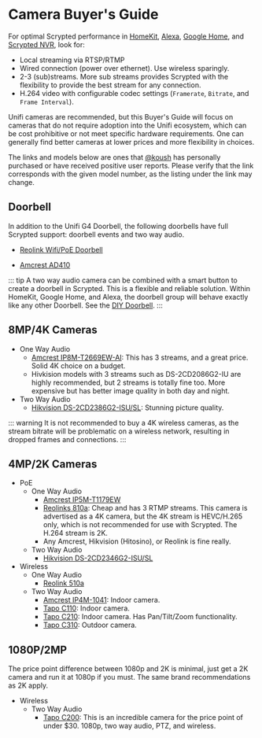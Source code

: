 # Camera Buyer's Guide

For optimal Scrypted performance in [HomeKit](/homekit), [Alexa](/alexa), [Google Home](/google-home), and [Scrypted NVR](/scrypted-nvr/), look for:
  * Local streaming via RTSP/RTMP
  * Wired connection (power over ethernet). Use wireless sparingly.
  * 2-3 (sub)streams. More sub streams provides Scrypted with the flexibility to provide the best stream for any connection.
  * H.264 video with configurable codec settings (`Framerate`, `Bitrate`, and `Frame Interval`).

Unifi cameras are recommended, but this Buyer's Guide will focus on cameras that do not require adoption into the Unifi ecosystem, which can be cost prohibitive or not meet specific hardware requirements. One can generally find better cameras at lower prices and more flexibility in choices.

The links and models below are ones that [@koush](https://github.com/koush) has personally purchased or have received positive user reports. Please verify that the link corresponds with the given model number, as the listing under the link may change.

## Doorbell

In addition to the Unifi G4 Doorbell, the following doorbells have full Scrypted support: doorbell events and two way audio.

* [Reolink Wifi/PoE Doorbell](https://www.amazon.com/REOLINK-Doorbell-Detection-Storage-Assistant/dp/B0B7S3JSG7/ref=sr_1_3?hvadid=623182026151&hvdev=c&hvlocphy=9061303&hvnetw=g&hvqmt=e&hvrand=4474805440243407911&hvtargid=kwd-1392011983863&hydadcr=18883_13355422&keywords=reolink+camera+doorbell&qid=1681099620&sr=8-3&ufe=app_do%3Aamzn1.fos.18ed3cb5-28d5-4975-8bc7-93deae8f9840)

* [Amcrest AD410](https://www.amazon.com/Amcrest-Doorbell-Detection-Weatherproof-Wide-Angle/dp/B091KMT9GB/ref=sr_1_1?crid=1Y6SVFORAH6GS&keywords=ad410&qid=1669356288&s=electronics&sprefix=ad410%2Celectronics%2C145&sr=1-1&ufe=app_do%3Aamzn1.fos.18ed3cb5-28d5-4975-8bc7-93deae8f9840)

::: tip
A two way audio camera can be combined with a smart button to create a doorbell in Scrypted. This is a flexible and reliable solution. Within HomeKit, Google Home, and Alexa, the doorbell group will behave exactly like any other Doorbell. See the [DIY Doorbell](https://github.com/koush/scrypted/wiki/Do-It-Yourself-Doorbell).
:::

## 8MP/4K Cameras

  * One Way Audio
    * [Amcrest IP8M-T2669EW-AI](https://www.amazon.com/gp/product/B08CWGJY37/ref=ppx_yo_dt_b_search_asin_title?ie=UTF8&psc=1): This has 3 streams, and a great price. Solid 4K choice on a budget.
    * Hivkision models with 3 streams such as DS-2CD2086G2-IU are highly recommended, but 2 streams is totally fine too. More expensive but has better image quality in both day and night.
  * Two Way Audio
    * [Hikvision DS-2CD2386G2-ISU/SL](https://www.amazon.com/Hikvision-DS-2CD2386G2-ISU-SL-AcuSense-Original/dp/B09JJWYQJ5/ref=sr_1_1_sspa?crid=GV0C06DJSRXA&keywords=DS-2CD2386G2-ISU%2FSL&qid=1689003265&sprefix=ds-2cd2386g2-isu%2Fsl%2Caps%2C192&sr=8-1-spons&ufe=app_do%3Aamzn1.fos.18ed3cb5-28d5-4975-8bc7-93deae8f9840&sp_csd=d2lkZ2V0TmFtZT1zcF9hdGY&psc=1): Stunning picture quality.

::: warning
It is not recommended to buy a 4K wireless cameras, as the stream bitrate will be problematic on a wireless network, resulting in dropped frames and connections.
:::

## 4MP/2K Cameras

  * PoE
    * One Way Audio
      * [Amcrest IP5M-T1179EW](https://www.amazon.com/Amcrest-5-Megapixel-NightVision-Weatherproof-IP5M-T1179EW-28MM/dp/B083G9KT4C/ref=sr_1_2_sspa?crid=3GF8K377TKHYI&keywords=amcrest+4mp&qid=1669361597&sprefix=amcrest+4mp%2Caps%2C156&sr=8-2-spons&sp_csd=d2lkZ2V0TmFtZT1zcF9hdGY&psc=1)
      * [Reolinks 810a](https://www.amazon.com/REOLINK-Detection-Timelapse-Recording-RLC-810A/dp/B07K74GWX5/ref=sr_1_1_sspa?crid=3HM3VPTXYPTQO&keywords=reolink%2B4K%2Bpoe&qid=1689003324&sprefix=reolink%2B4K%2Bpo%2Caps%2C136&sr=8-1-spons&ufe=app_do%3Aamzn1.fos.18ed3cb5-28d5-4975-8bc7-93deae8f9840&sp_csd=d2lkZ2V0TmFtZT1zcF9hdGY&th=1): Cheap and has 3 RTMP streams. This camera is advertised as a 4K camera, but the 4K stream is HEVC/H.265 only, which is not recommended for use with Scrypted. The H.264 stream is 2K.
      * Any Amcrest, Hikvision (Hitosino), or Reolink is fine really.
    * Two Way Audio
      * [Hikvision DS-2CD2346G2-ISU/SL](https://www.amazon.com/HITOSINO-Acusense-Darkfighter-Camera-Built/dp/B092MGTHNS/ref=sr_1_10?crid=1SNGDCXTCUTQ7&keywords=hitosino%2Btwo%2Bway&qid=1669354931&s=electronics&sprefix=hitosino%2Btwo%2Bway%2Celectronics%2C105&sr=1-10&ufe=app_do%3Aamzn1.fos.18ed3cb5-28d5-4975-8bc7-93deae8f9840&th=1)
  * Wireless
    * One Way Audio
      * [Reolink 510a](https://www.amazon.com/Security-Security-2-4-Detection-Waterproof-RLC-510WA/dp/B08PYN7TS2/ref=sr_1_1_sspa?crid=3C6EUD88K8I8S&keywords=reolink+2K+wireless&qid=1689004037&sprefix=reolink+2k+wireles%2Caps%2C129&sr=8-1-spons&ufe=app_do%3Aamzn1.fos.18ed3cb5-28d5-4975-8bc7-93deae8f9840&sp_csd=d2lkZ2V0TmFtZT1zcF9hdGY&psc=1)
    * Two Way Audio
      * [Amcrest IP4M-1041](https://www.amazon.com/Amcrest-UltraHD-Security-4-Megapixel-IP4M-1041W/dp/B095XD17K5/ref=sr_1_1_sspa?crid=27ASRHBUE0BM4&keywords=4mp+amcrest&qid=1669355229&s=electronics&sprefix=4mp+amcrest%2Celectronics%2C107&sr=1-1-spons&ufe=app_do%3Aamzn1.fos.18ed3cb5-28d5-4975-8bc7-93deae8f9840&sp_csd=d2lkZ2V0TmFtZT1zcF9hdGY&psc=1): Indoor camera.
      * [Tapo C110](https://www.amazon.com/smart-indoor-security-camera-tapo/dp/B09YL5G1Y8/ref=sr_1_6?hvadid=570485739804&hvdev=c&hvlocphy=9033320&hvnetw=g&hvqmt=e&hvrand=12813899484270259277&hvtargid=kwd-822050146986&hydadcr=10039_13478011&keywords=tapo%2Bc200&qid=1689003849&sr=8-6&th=1): Indoor camera.
      * [Tapo C210](https://www.amazon.com/indoor-pet-wifi-camera-tapo/dp/B09Y8TLP25/ref=sr_1_2?crid=499XUYK8UKNR&keywords=tapo%2Bc210&qid=1689003913&s=electronics&sprefix=tapo%2Bc210%2Celectronics%2C128&sr=1-2&th=1): Indoor camera. Has Pan/Tilt/Zoom functionality.
      * [Tapo C310](https://www.amazon.com/security-camera-wireless-outdoor-tapo/dp/B08LHG2W7Y/ref=asc_df_B08LHG2W7Y/?tag=hyprod-20&linkCode=df0&hvadid=600153859656&hvpos=&hvnetw=g&hvrand=18132377741092454297&hvpone=&hvptwo=&hvqmt=&hvdev=c&hvdvcmdl=&hvlocint=&hvlocphy=9033320&hvtargid=pla-1129824239938&th=1): Outdoor camera.

## 1080P/2MP

The price point difference between 1080p and 2K is minimal, just get a 2K camera and run it at 1080p if you must. The same brand recommendations as 2K apply.

  * Wireless
    * Two Way Audio
      * [Tapo C200](https://www.amazon.com/dp/B0829KDY9X?psc=1&ref=ppx_yo2ov_dt_b_product_details): This is an incredible camera for the price point of under $30. 1080p, two way audio, PTZ, and wireless.
